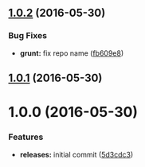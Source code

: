 <a name="1.0.2"></a>
## [1.0.2](https://github.com/hypeJunction/hypeInboxMonitor/compare/1.0.1...v1.0.2) (2016-05-30)


### Bug Fixes

* **grunt:** fix repo name ([fb609e8](https://github.com/hypeJunction/hypeInboxMonitor/commit/fb609e8))



<a name="1.0.1"></a>
## [1.0.1](https://github.com/hypeJunction/Elgg-hypeInboxMonitor/compare/1.0.0...v1.0.1) (2016-05-30)




<a name="1.0.0"></a>
# 1.0.0 (2016-05-30)


### Features

* **releases:** initial commit ([5d3cdc3](https://github.com/hypeJunction/Elgg-hypeInboxMonitor/commit/5d3cdc3))



